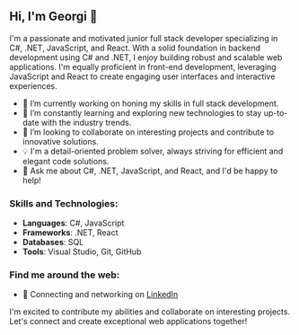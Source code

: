 ## Hi, I'm Georgi 👋

I'm a passionate and motivated junior full stack developer specializing in C#, .NET, JavaScript, and React. With a solid foundation in backend development using C# and .NET, I enjoy building robust and scalable web applications. I'm equally proficient in front-end development, leveraging JavaScript and React to create engaging user interfaces and interactive experiences.

- 🔭 I’m currently working on honing my skills in full stack development.
- 🌱 I’m constantly learning and exploring new technologies to stay up-to-date with the industry trends.
- 👯 I’m looking to collaborate on interesting projects and contribute to innovative solutions.
- 💡 I'm a detail-oriented problem solver, always striving for efficient and elegant code solutions.
- 💬 Ask me about C#, .NET, JavaScript, and React, and I'd be happy to help!

### Skills and Technologies:
- **Languages**: C#, JavaScript
- **Frameworks**: .NET, React
- **Databases**: SQL
- **Tools**: Visual Studio, Git, GitHub

### Find me around the web:
- 💼 Connecting and networking on [LinkedIn](https://www.linkedin.com/in/georgi-shipochki-46503525b/)

I'm excited to contribute my abilities and collaborate on interesting projects. Let's connect and create exceptional web applications together!

